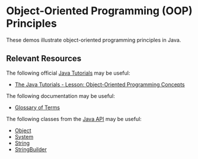 Object-Oriented Programming (OOP) Principles
=================================================

These demos illustrate object-oriented programming principles in Java.

## Relevant Resources ##

The following official [Java Tutorials](http://docs.oracle.com/javase/tutorial/index.html) may be useful:

- [The Java Tutorials - Lesson: Object-Oriented Programming Concepts](https://docs.oracle.com/javase/tutorial/java/concepts/index.html)

The following documentation may be useful:

- [Glossary of Terms](https://docs.oracle.com/javase/tutorial/information/glossary.html)

The following classes from the [Java API](http://docs.oracle.com/javase/10/docs/api/) may be useful:

- [Object](https://docs.oracle.com/javase/10/docs/api/java/lang/Object.html)
- [System](https://docs.oracle.com/javase/10/docs/api/java/lang/System.html)
- [String](https://docs.oracle.com/javase/10/docs/api/java/lang/String.html)
- [StringBuilder](https://docs.oracle.com/javase/10/docs/api/java/lang/StringBuilder.html)
